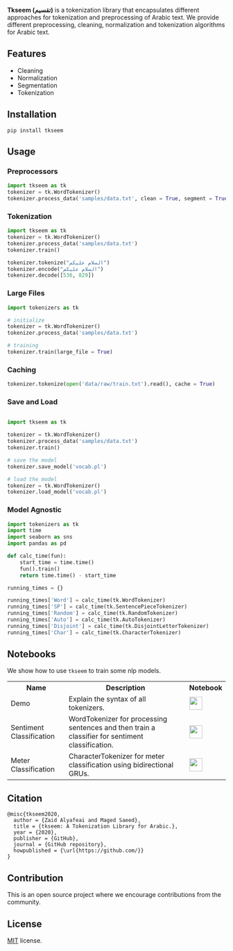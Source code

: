 **Tkseem (تقسيم)** is a tokenization library that encapsulates different approaches for tokenization and preprocessing of Arabic text. We provide different preprocessing, cleaning, normalization and tokenization algorithms for Arabic text. 

## Features
* Cleaning
* Normalization
* Segmentation
* Tokenization

## Installation
```
pip install tkseem
```

## Usage 

### Preprocessors

```python
import tkseem as tk
tokenizer = tk.WordTokenizer()
tokenizer.process_data('samples/data.txt', clean = True, segment = True, normalize = True)
```

### Tokenization
```python
import tkseem as tk
tokenizer = tk.WordTokenizer()
tokenizer.process_data('samples/data.txt')
tokenizer.train()

tokenizer.tokenize("السلام عليكم")
tokenizer.encode("السلام عليكم")
tokenizer.decode([536, 829])
```

### Large Files
```python
import tokenizers as tk

# initialize
tokenizer = tk.WordTokenizer()
tokenizer.process_data('samples/data.txt')

# training 
tokenizer.train(large_file = True)
```

### Caching 
```python
tokenizer.tokenize(open('data/raw/train.txt').read(), cache = True)
```

### Save and Load
```python

import tkseem as tk

tokenizer = tk.WordTokenizer()
tokenizer.process_data('samples/data.txt')
tokenizer.train()

# save the model
tokenizer.save_model('vocab.pl')

# load the model
tokenizer = tk.WordTokenizer()
tokenizer.load_model('vocab.pl')
```

### Model Agnostic
```python
import tokenizers as tk
import time 
import seaborn as sns
import pandas as pd

def calc_time(fun):
    start_time = time.time()
    fun().train()
    return time.time() - start_time

running_times = {}

running_times['Word'] = calc_time(tk.WordTokenizer)
running_times['SP'] = calc_time(tk.SentencePieceTokenizer)
running_times['Random'] = calc_time(tk.RandomTokenizer)
running_times['Auto'] = calc_time(tk.AutoTokenizer)
running_times['Disjoint'] = calc_time(tk.DisjointLetterTokenizer)
running_times['Char'] = calc_time(tk.CharacterTokenizer)
```
## Notebooks 
We show how to use `tkseem` to train some nlp models. 
<table class="tg">

  <tr>
    <th class="tg-yw4l"><b>Name</b></th>
    <th class="tg-yw4l"><b>Description</b></th>
    <th class="tg-yw4l"><b>Notebook</b></th>
  </tr>
  <tr>
    <td class="tg-yw4l">Demo</td>
    <td class="tg-yw4l">Explain the syntax of all tokenizers. </td>
    <td class="tg-yw4l"><a href="https://colab.research.google.com/github/tasks/ Demo.ipynb">
    <img src="https://colab.research.google.com/assets/colab-badge.svg" height = '30px' >
    </a></td>
  </tr>
  <tr>
    <td class="tg-yw4l">Sentiment Classification</td>
    <td class="tg-yw4l"> WordTokenizer for processing sentences and then train a classifier for sentiment classification. </td>
    <td class="tg-yw4l"><a href="https://colab.research.google.com/tasks/sentiment_analysis/Sentiment Analysis.ipynb">
    <img src="https://colab.research.google.com/assets/colab-badge.svg" height = '30px' >
    </a></td>

  </tr>

  <tr>
    <td class="tg-yw4l">Meter Classification</td>
    <td class="tg-yw4l">CharacterTokenizer for meter classification using bidirectional GRUs. </td>
    <td class="tg-yw4l"><a href="https://colab.research.google.com/github/tasks/meter_classification/Poetry Classification.ipynb">
    <img src="https://colab.research.google.com/assets/colab-badge.svg" height = '30px' >
    </a></td>
  </tr>
<table>

## Citation
```
@misc{tkseem2020,
  author = {Zaid Alyafeai and Maged Saeed},
  title = {tkseem: A Tokenization Library for Arabic.},
  year = {2020},
  publisher = {GitHub},
  journal = {GitHub repository},
  howpublished = {\url{https://github.com/}}
}
```

## Contribution 
This is an open source project where we encourage contributions from the community. 

## License
[MIT](LICENSE) license. 
